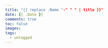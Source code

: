 ```yaml
---
title: "{{ replace .Name "-" " " | title }}"
date: {{ .Date }}
comments: true
toc: false
images:
tags: 
  - untagged
---
```

